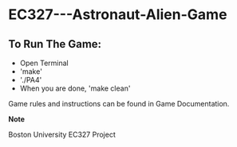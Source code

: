# EC327---Astronaut-Alien-Game

To Run The Game:
----------------
- Open Terminal
- 'make'
- './PA4'
- When you are done, 'make clean'

Game rules and  instructions can be found in Game Documentation.

**Note**

Boston University EC327 Project